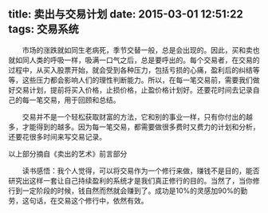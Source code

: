 title: 卖出与交易计划
date: 2015-03-01 12:51:22
tags: 交易系统
---
　　市场的涨跌就如同生老病死，季节交替一般，总是会出现的。因此，买和卖也就如同人类的呼吸一样，吸满一口气之后，总是要呼出的。每个交易者，在交易的过程中，从买入股票开始，就会受到各种压力，包括亏损的心痛，盈利后的纠结等等，这些压力都会影响人们的理性判断能力。所以，在每一笔交易前，需要我们做好交易计划，提前将买入价格，止损价格，止盈价格计划好。还要花时间去记录自己的每一笔交易，用于回顾和总结。
<!--more-->
　　交易并不是一个轻松获取财富的方法，它和别的事业一样，只有你付出的越多，才能得到的越多。因为每一笔交易，都需要做很多费时又费力的计划和分析，还要花很多时间来写交易记录。

以上部分摘自《卖出的艺术》前言部分

　　读书感悟：我个人觉得，可以将交易作为一个修行来做，赚钱不是目的，能否研究出这样一套让自己持续盈利的系统才是我们真正修行的目的。当然了，当你修行到一定阶段的时候，钱自然而然就会赚到了。成功是10%的灵感加90%的勤劳，这句话，在交易这个修行中，依然有效。